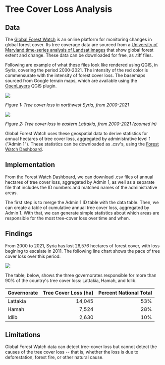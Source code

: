 # Tree Cover Loss Analysis

## Data

The [Global Forest Watch](https://www.globalforestwatch.org/) is an online platform for monitoring changes in global forest cover. Its tree coverage data are sourced from a [University of Maryland time-series analysis of Landsat images](http://earthenginepartners.appspot.com/science-2013-global-forest/download_v1.7.html) that show global forest extent and change. These data can be downloaded for free, as .tiff files.

Following are example of what these files look like rendered using QGIS, in Syria, covering the period 2000-2021. The intensity of the red color is commensurate with the intensity of forest cover loss. The basemaps sourced from Google terrain maps, which are available using the [OpenLayers](https://plugins.qgis.org/plugins/openlayers_plugin/) QGIS plugin. 

![](images/syria-tree-loss-2.png)

*Figure 1: Tree cover loss in northwest Syria, from 2000-2021*

![](images/syria-tree-loss-3.png)

*Figure 2: Tree cover loss in eastern Lattakia, from 2000-2021 (zoomed in)*

Global Forest Watch uses these geospatial data to derive statistics for annual hectares of tree cover loss, aggregated by administrative level 1 ("Admin 1"). These statistics can be downloaded as .csv's, using the [Forest Watch Dashboard](https://www.globalforestwatch.org/dashboards/global/?category=summary&location=WyJnbG9iYWwiXQ%3D%3D&map=eyJkYXRhc2V0cyI6W3siZGF0YXNldCI6InBvbGl0aWNhbC1ib3VuZGFyaWVzIiwibGF5ZXJzIjpbImRpc3B1dGVkLXBvbGl0aWNhbC1ib3VuZGFyaWVzIiwicG9saXRpY2FsLWJvdW5kYXJpZXMiXSwiYm91bmRhcnkiOnRydWUsIm9wYWNpdHkiOjEsInZpc2liaWxpdHkiOnRydWV9LHsiZGF0YXNldCI6Ik5ldC1DaGFuZ2UtU1RBR0lORyIsImxheWVycyI6WyJmb3Jlc3QtbmV0LWNoYW5nZSJdLCJvcGFjaXR5IjoxLCJ2aXNpYmlsaXR5Ijp0cnVlLCJwYXJhbXMiOnsidmlzaWJpbGl0eSI6dHJ1ZSwiYWRtX2xldmVsIjoiYWRtMCJ9fV19&showMap=true).

## Implementation

From the Forest Watch Dashboard, we can download .csv files of annual hectares of tree cover loss, aggregated by Admin 1, as well as a separate file that includes the ID numbers and matched names of the administrative areas.

The first step is to merge the Admin 1 ID table with the data table. Then, we can create a table of cumulative annual tree cover loss, aggregated by Admin 1. With that, we can generate simple statistics about which areas are responsible for the most tree-cover loss over time and when. 

## Findings

From 2000 to 2021, Syria has lost 26,576 hectares of forest cover, with loss begining to escalate in  2011. The following line chart shows the pace of tree cover loss over this period.

![](images/syria-tree-loss-chart.png)

The table, below, shows the three governorates responsible for more than 90% of the country's tree cover loss: Lattakia, Hamah, and Idlib.

| Governorate | Tree Cover Loss (ha) | Percent National Total |
| ----------- | --------------------:| ----------------------:|
| Lattakia    | 14,045               | 53%                    |
| Hamah       | 7,524                | 28%                    |
| Idlib       | 2,630                | 10%                    |

## Limitations

Global Forest Watch data can detect tree-cover loss but cannot detect the causes of the tree cover loss -- that is, whether the loss is due to deforestation, forest fire, or other natural cause. 
